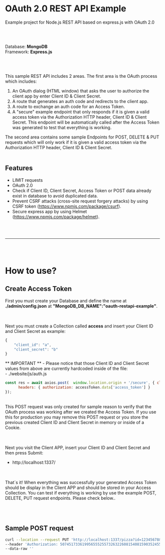 # OAuth 2.0 REST API Example
Example project for Node.js REST API based on express.js with OAuth 2.0


<br />
<br />


Database: **MongoDB**
<br /> Framework: **Express.js**

<br />
<br />


This sample REST API includes 2 areas. The first area is the OAuth process which includes:
1. An OAuth dialog (HTML window) that asks the user to authorize the client app by enter Client ID & Client Secret.
2. A route that generates an auth code and redirects to the client app.
3. A route to exchange an auth code for an Access Token.
4. A "secure" example endpoint that only responds if it is given a valid access token via the Authorization HTTP header, Client ID & Client Secret. This endpoint will be automatically called after the Access Token was generated to test that everything is working.


The second area contains some sample Endpoints for POST, DELETE & PUT requests which will only work if it is given a valid access token via the Authorization HTTP header, Client ID & Client Secret.
<br />
<br />


## Features
- LIMIT requests
- OAuth 2.0
- Check if Client ID, Client Secret, Access Token or POST data already exist in database to avoid duplicated data.
- Prevent CSRF attacks (cross-site request forgery attacks) by using CSRF token (https://www.npmjs.com/package/csurf).
- Secure express app by using Helmet (https://www.npmjs.com/package/helmet).



<br />
<br />


_______________________________________

<br />
<br />

# How to use?

## Create Access Token
First you must create your Database and define the name at **./admin/config.json** at **"MongoDB_DB_NAME":"oauth-restapi-example"**.

<br /><br />Next you must create a Collection called **access** and insert your Client ID and Client Secret as example:
```javascript
{
    "client_id": "a",
    "client_secret": "b"
}
```
** IMPORTANT ** - Please notice that those Client ID and Client Secret values from above are currently hardcoded inside of the file:
<br /> - ./website/js/auth.js
```javascript
const res = await axios.post(  window.location.origin + '/secure', { client_id: 'a', client_secret: 'b'  }, {
      headers: { authorization: accessToken.data['access_token'] }
}); 
```
<br /> This POST request was only created for sample reason to verify that the OAuth process was working after we created the Access Token. If you use this for production you may remove this POST request or you store the previous created Client ID and Client Secret in memory or inside of a Cookie.


<br /> <br /> Next you visit the Client APP, insert your Client ID and Client Secret and then press Submit:
- http://localhost:1337/

<br /> <br /> That´s it! When everything was successfully your generated Access Token should be display in the Client APP and should be stored in your Access Collection. You can test if everything is working by use the example POST, DELETE, PUT request endpoints. Please check below..








<br /><br />

## Sample POST request
```bash
curl --location --request PUT 'http://localhost:1337/pizza?id=12345678&title=bbbb2&client_id=a&client_secret=b' \
--header 'Authorization: 50745173361995655525573263226081540815903524556943' \
--data-raw ''
```
```
